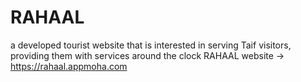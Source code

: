 # RAHAAL
a developed tourist website that is interested in serving Taif visitors, providing them with services around the clock 
RAHAAL website -> https://rahaal.appmoha.com
